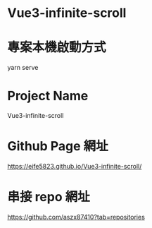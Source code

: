 # Vue3-infinite-scroll

# 專案本機啟動方式

yarn serve
# Project Name

Vue3-infinite-scroll

# Github Page 網址

https://eife5823.github.io/Vue3-infinite-scroll/

# 串接 repo 網址

https://github.com/aszx87410?tab=repositories